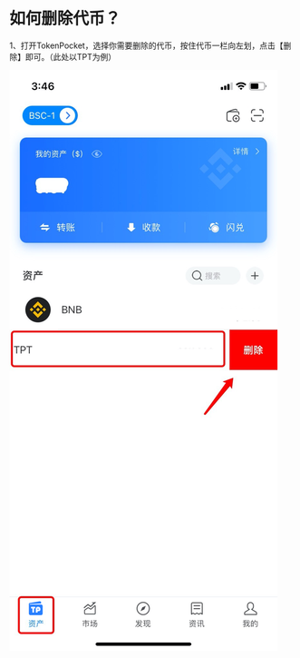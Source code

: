 # 如何删除代币？

1、打开TokenPocket，选择你需要删除的代币，按住代币一栏向左划，点击【删除】即可。（此处以TPT为例）

![](<../.gitbook/assets/1 (37).png>)
